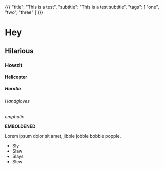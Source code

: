 {{{
    "title": "This is a test",
    "subtitle": "This is a test subtitle",
    "tags": [
        "one",
        "two",
        "three"
    ]
}}}

# Hey
## Hilarious
### Howzit
#### Helicopter
##### Horatio
###### Handgloves

*emphatic*

__EMBOLDENED__

Lorem ipsum dolor sit amet, jibble jobble bobble popple.

*  Sly
*  Slaw
*  Slays
*  Slew